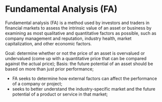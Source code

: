 # Fundamental Analysis (FA)

Fundamental analysis (FA) is a method used by investors and traders in financial markets to assess the intrinsic value of an asset or business by examining as most qualitative 
and quantitative factors as possible, such as company management and reputation, industry health, market capitalization, and other economic factors.

Goal: determine whether or not the price of an asset is overvalued or undervalued (come up with a quantitative price that can be compared against the actual price);
Basis: the future potential of an asset should be based on more than just prior performance;

- FA seeks to determine how external factors can affect the performance of a company or project;
- seeks to better understand the industry-specific market and the future potential of a product or service in that market;